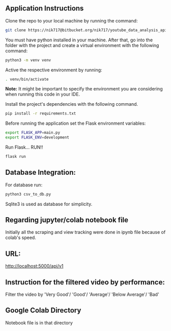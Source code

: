 ## Application Instructions

Clone the repo to your local machine by running the command:

```sh
git clone https://nik717@bitbucket.org/nik717/youtube_data_analysis_api.git 
```

You must have python installed in your machine. After that, go into the folder with the project and create a virtual environment with the following command:

```sh
python3 -m venv venv
```

Active the respective environment by running:

```sh
. venv/bin/activate
```

**Note:** It might be important to specify the environment you are considering when running this code in your IDE.

Install the project's dependencies with the following command. 

```sh
pip install -r requirements.txt
````



Before running the application set the Flask environment variables:

```sh
export FLASK_APP=main.py
export FLASK_ENV=development
```

Run Flask... RUN!!

```sh
flask run
```

## Database Integration:
For database run:

```sh
python3 csv_to_db.py 
```
Sqlite3 is used as database for simplicity.

## Regarding jupyter/colab notebook file

Initially all the scraping and view tracking were done in ipynb file because of colab's speed. 

## URL:
<http://localhost:5000/api/v1>

## Instruction for the filtered video by performance:
Filter the video by 'Very Good'/ 'Good'/ 'Average'/ 'Below Average'/ 'Bad'

## Google Colab Directory

Notebook file is in that directory





